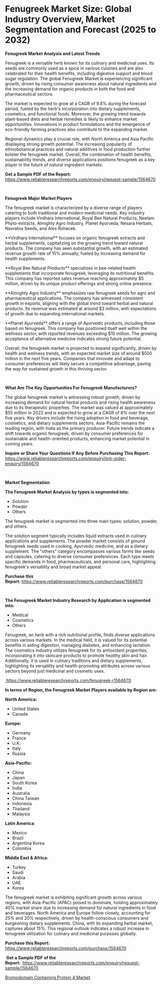 <p><h1>Fenugreek Market Size: Global Industry Overview, Market Segmentation and Forecast (2025 to 2032)</h1></p><p><strong>Fenugreek Market Analysis and Latest Trends</strong></p>
<p><p>Fenugreek is a versatile herb known for its culinary and medicinal uses. Its seeds are commonly used as a spice in various cuisines and are also celebrated for their health benefits, including digestive support and blood sugar regulation. The global Fenugreek Market is experiencing significant growth, driven by rising consumer awareness about natural ingredients and the increasing demand for organic products in both the food and pharmaceutical sectors.</p><p>The market is expected to grow at a CAGR of 9.8% during the forecast period, fueled by the herb's incorporation into dietary supplements, cosmetics, and functional foods. Moreover, the growing trend towards plant-based diets and herbal remedies is likely to enhance market opportunities. Innovations in product formulations and the emergence of eco-friendly farming practices also contribute to the expanding market. </p><p>Regional dynamics play a crucial role, with North America and Asia Pacific displaying strong growth potential. The increasing popularity of ethnobotanical practices and natural additives in food production further bolster the fenugreek market. Overall, the combination of health benefits, sustainability trends, and diverse applications positions fenugreek as a key player in the future of natural ingredient markets.</p></p>
<p><strong>Get a Sample PDF of the Report:&nbsp;</strong> <a href="https://www.reliableresearchreports.com/enquiry/request-sample/1564670?utm_campaign=2957&utm_medium=2&utm_source=Github&utm_content=ia&utm_term=08032025&utm_id=fenugreek">https://www.reliableresearchreports.com/enquiry/request-sample/1564670</a></p>
<p>&nbsp;</p>
<p><strong>Fenugreek Major Market Players</strong></p>
<p><p>The fenugreek market is characterized by a diverse range of players catering to both traditional and modern medicinal needs. Key industry players include Virdhara International, Royal Bee Natural Products, Neelam Phyto-extracts, Almighty Agro Industry, Planet Ayurveda, Nesara Herbals, Navratna Seeds, and Ales Rohacek.</p><p>**Virdhara International** focuses on organic fenugreek extracts and herbal supplements, capitalizing on the growing trend toward natural products. The company has seen substantial growth, with an estimated revenue growth rate of 15% annually, fueled by increasing demand for health supplements.</p><p>**Royal Bee Natural Products** specializes in bee-related health supplements that incorporate fenugreek, leveraging its nutritional benefits. This company has reported sales revenue reaching approximately $5 million, driven by its unique product offerings and strong online presence.</p><p>**Almighty Agro Industry** emphasizes raw fenugreek seeds for agro and pharmaceutical applications. The company has witnessed consistent growth in exports, aligning with the global trend toward herbal and natural products. Its revenue was estimated at around $3 million, with expectations of growth due to expanding international markets.</p><p>**Planet Ayurveda** offers a range of Ayurvedic products, including those based on fenugreek. This company has positioned itself well within the wellness sector, with reported revenues exceeding $10 million. The growing acceptance of alternative medicine indicates strong future potential.</p><p>Overall, the fenugreek market is projected to expand significantly, driven by health and wellness trends, with an expected market size of around $500 million in the next five years. Companies that innovate and adapt to consumer preferences will likely secure a competitive advantage, paving the way for sustained growth in this thriving sector.</p></p>
<p>&nbsp;</p>
<p><strong>What Are The Key Opportunities For Fenugreek Manufacturers?</strong></p>
<p><p>The global fenugreek market is witnessing robust growth, driven by increasing demand for natural herbal products and rising health awareness due to its therapeutic properties. The market was valued at approximately $55 million in 2022 and is expected to grow at a CAGR of 8% over the next five years. Key drivers include the rising adoption in food and beverage, cosmetics, and dietary supplements sectors. Asia-Pacific remains the leading region, with India as the primary producer. Future trends indicate a shift towards organic fenugreek, driven by consumer preferences for sustainable and health-oriented products, enhancing market potential in coming years.</p></p>
<p><strong>Inquire or Share Your Questions If Any Before Purchasing This Report:</strong> <a href="https://www.reliableresearchreports.com/enquiry/pre-order-enquiry/1564670?utm_campaign=2957&utm_medium=2&utm_source=Github&utm_content=ia&utm_term=08032025&utm_id=fenugreek">https://www.reliableresearchreports.com/enquiry/pre-order-enquiry/1564670</a></p>
<p>&nbsp;</p>
<p><strong>Market Segmentation</strong></p>
<p><strong>The Fenugreek Market Analysis by types is segmented into:</strong></p>
<p><ul><li>Solution</li><li>Powder</li><li>Others</li></ul></p>
<p><p>The fenugreek market is segmented into three main types: solution, powder, and others. </p><p>The solution segment typically includes liquid extracts used in culinary applications and supplements. The powder market consists of ground fenugreek seeds used in cooking, Ayurvedic medicine, and as a dietary supplement. The "others" category encompasses various forms like seeds and capsules, catering to diverse consumer preferences. Each type meets specific demands in food, pharmaceuticals, and personal care, highlighting fenugreek's versatility and broad market appeal.</p></p>
<p><strong>Purchase this Report:&nbsp;</strong><a href="https://www.reliableresearchreports.com/purchase/1564670?utm_campaign=2957&utm_medium=2&utm_source=Github&utm_content=ia&utm_term=08032025&utm_id=fenugreek">https://www.reliableresearchreports.com/purchase/1564670</a></p>
<p>&nbsp;</p>
<p><strong>The Fenugreek Market Industry Research by Application is segmented into:</strong></p>
<p><ul><li>Medical</li><li>Cosmetics</li><li>Others</li></ul></p>
<p><p>Fenugreek, an herb with a rich nutritional profile, finds diverse applications across various markets. In the medical field, it is valued for its potential benefits in aiding digestion, managing diabetes, and enhancing lactation. The cosmetics industry utilizes fenugreek for its antioxidant properties, incorporating it into skincare products to promote healthy skin and hair. Additionally, it is used in culinary traditions and dietary supplements, highlighting its versatility and health-promoting attributes across various sectors beyond just medicinal and cosmetic uses.</p></p>
<p><a href="https://www.reliableresearchreports.com/fenugreek-r1564670?utm_campaign=2957&utm_medium=2&utm_source=Github&utm_content=ia&utm_term=08032025&utm_id=fenugreek">&nbsp;https://www.reliableresearchreports.com/fenugreek-r1564670</a></p>
<p><strong>In terms of Region, the Fenugreek Market Players available by Region are:</strong></p>
<p>
    <p> <strong> North America: </strong>
        <ul>
            <li>United States</li>
            <li>Canada</li>
        </ul>
        </p> 
    <p> <strong> Europe: </strong>
        <ul>
            <li>Germany</li>
            <li>France</li>
            <li>U.K.</li>
            <li>Italy</li>
            <li>Russia</li>
        </ul>
        </p> 
    <p> <strong> Asia-Pacific: </strong>
        <ul>
            <li>China</li>
            <li>Japan</li>
            <li>South Korea</li>
            <li>India</li>
            <li>Australia</li>
            <li>China Taiwan</li>
            <li>Indonesia</li>
            <li>Thailand</li>
            <li>Malaysia</li>
        </ul>
        </p> 
    <p> <strong> Latin America: </strong>
        <ul>
            <li>Mexico</li>
            <li>Brazil</li>
            <li>Argentina Korea</li>
            <li>Colombia</li>
        </ul>
        </p> 
    <p> <strong> Middle East & Africa: </strong>
        <ul>
            <li>Turkey</li>
            <li>Saudi</li>
            <li>Arabia</li>
            <li>UAE</li>
            <li>Korea</li>
        </ul>
    </p>
    </p>
<p><p>The fenugreek market is exhibiting significant growth across various regions, with Asia-Pacific (APAC) poised to dominate, holding approximately 40% market share due to increasing demand for natural ingredients in food and beverages. North America and Europe follow closely, accounting for 25% and 20% respectively, driven by health-conscious consumers and burgeoning dietary supplements. China, with its expanding herbal market, captures about 15%. This regional outlook indicates a robust increase in fenugreek utilization for culinary and medicinal purposes globally.</p></p>
<p><strong>Purchase this Report: </strong><a href="https://www.reliableresearchreports.com/purchase/1564670?utm_campaign=2957&utm_medium=2&utm_source=Github&utm_content=ia&utm_term=08032025&utm_id=fenugreek">https://www.reliableresearchreports.com/purchase/1564670</a></p>
<p>&nbsp;<strong>Get a Sample PDF of the Report:&nbsp;&nbsp;</strong><a href="https://www.reliableresearchreports.com/enquiry/request-sample/1564670?utm_campaign=2957&utm_medium=2&utm_source=Github&utm_content=ia&utm_term=08032025&utm_id=fenugreek">https://www.reliableresearchreports.com/enquiry/request-sample/1564670</a></p>
<p><strong></strong></p>
<p><p><a href="https://github.com/abantolemox08/Market-Research-Report-List-1/blob/main/bromodomain-containing-protein-4-market.md?utm_campaign=2957&utm_medium=2&utm_source=Github&utm_content=ia&utm_term=08032025&utm_id=fenugreek">Bromodomain Containing Protein 4 Market</a></p></p>